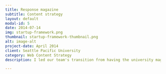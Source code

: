 ```yaml
---
title: Response magazine
subtitle: Content strategy
layout: default
modal-id: 5
date: 2014-07-14
img: startup-framework.png
thumbnail: startup-framework-thumbnail.png
alt: image-alt
project-date: April 2014
client: Seattle Pacific University
category: Web Content Strategy
description: I led our team's transition from having the university magazine website in no CMS (with each page hand-coded) to a customized Wordpress theme. https://response.spu.edu/

---
```

